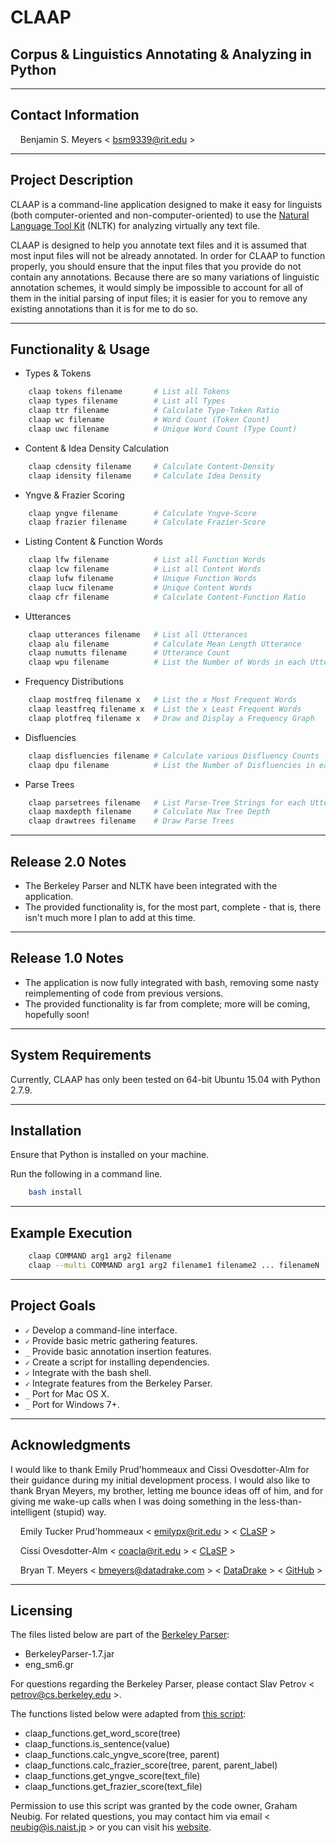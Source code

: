 # CLAAP
## Corpus & Linguistics Annotating & Analyzing in Python

- - - -
## Contact Information
&nbsp;&nbsp;&nbsp;&nbsp;Benjamin S. Meyers < <bsm9339@rit.edu> >

- - - -
## Project Description
CLAAP is a command-line application designed to make it easy for linguists (both computer-oriented and non-computer-oriented) to use the [Natural Language Tool Kit](http://www.nltk.org/) (NLTK) for analyzing virtually any text file.

CLAAP is designed to help you annotate text files and it is assumed that most input files will not be already annotated. In order for CLAAP to function properly, you should ensure that the input files that you provide do not contain any annotations. Because there are so many variations of linguistic annotation schemes, it would simply be impossible to account for all of them in the initial parsing of input files; it is easier for you to remove any existing annotations than it is for me to do so.

- - - -
## Functionality \& Usage
* Types \& Tokens
```bash
    claap tokens filename       # List all Tokens
    claap types filename        # List all Types
    claap ttr filename          # Calculate Type-Token Ratio
    claap wc filename           # Word Count (Token Count)
    claap uwc filename          # Unique Word Count (Type Count)
```
* Content \& Idea Density Calculation
```bash
    claap cdensity filename     # Calculate Content-Density
    claap idensity filename     # Calculate Idea Density
```
* Yngve \& Frazier Scoring
```bash
    claap yngve filename        # Calculate Yngve-Score
    claap frazier filename      # Calculate Frazier-Score
```
* Listing Content \& Function Words
```bash
    claap lfw filename          # List all Function Words
    claap lcw filename          # List all Content Words
    claap lufw filename         # Unique Function Words
    claap lucw filename         # Unique Content Words
    claap cfr filename          # Calculate Content-Function Ratio
```
* Utterances
```bash
    claap utterances filename   # List all Utterances
    claap alu filename          # Calculate Mean Length Utterance
    claap numutts filename      # Utterance Count
    claap wpu filename          # List the Number of Words in each Utterance
```
* Frequency Distributions
```bash
    claap mostfreq filename x   # List the x Most Frequent Words
    claap leastfreq filename x  # List the x Least Frequent Words
    claap plotfreq filename x   # Draw and Display a Frequency Graph
```
* Disfluencies
```bash
    claap disfluencies filename # Calculate various Disfluency Counts
    claap dpu filename          # List the Number of Disfluencies in each Utterance
```
* Parse Trees
```bash
    claap parsetrees filename   # List Parse-Tree Strings for each Utterance
    claap maxdepth filename     # Calculate Max Tree Depth
    claap drawtrees filename    # Draw Parse Trees
```

- - - -
## Release 2.0 Notes
* The Berkeley Parser and NLTK have been integrated with the application.
* The provided functionality is, for the most part, complete - that is, there isn't much more I plan to add at this 
time.

- - - -
## Release 1.0 Notes
* The application is now fully integrated with bash, removing some nasty reimplementing of code from previous versions.
* The provided functionality is far from complete; more will be coming, hopefully soon!

- - - -
## System Requirements
Currently, CLAAP has only been tested on 64-bit Ubuntu 15.04 with Python 2.7.9. 

- - - -
## Installation
Ensure that Python is installed on your machine.

Run the following in a command line.
``` bash    
    bash install
```

- - - -
## Example Execution
``` bash
    claap COMMAND arg1 arg2 filename
    claap --multi COMMAND arg1 arg2 filename1 filename2 ... filenameN
```

- - - -
## Project Goals
* ``` ✓ ``` Develop a command-line interface.
* ``` ✓ ``` Provide basic metric gathering features.
* ``` _ ``` Provide basic annotation insertion features.
* ``` ✓ ``` Create a script for installing dependencies.
* ``` ✓ ``` Integrate with the bash shell.
* ``` ✓ ``` Integrate features from the Berkeley Parser.
* ``` _ ``` Port for Mac OS X.
* ``` _ ``` Port for Windows 7+.

- - - -
## Acknowledgments
I would like to thank Emily Prud'hommeaux and Cissi Ovesdotter-Alm for their guidance during my initial development process. I would also like to thank Bryan Meyers, my brother, letting me bounce ideas off of him, and for giving me wake-up calls when I was doing something in the less-than-intelligent (stupid) way.

&nbsp;&nbsp;&nbsp;&nbsp;Emily Tucker Prud'hommeaux < <emilypx@rit.edu> > < [CLaSP](http://www.rit.edu/clasp/people.html) >

&nbsp;&nbsp;&nbsp;&nbsp;Cissi Ovesdotter-Alm < <coacla@rit.edu> > < [CLaSP](http://www.rit.edu/clasp/people.html) >

&nbsp;&nbsp;&nbsp;&nbsp;Bryan T. Meyers < <bmeyers@datadrake.com> > < [DataDrake](http://www.datadrake.com/) > < 
[GitHub](https://github.com/DataDrake) >

- - - -
## Licensing
The files listed below are part of the [Berkeley Parser](https://github.com/slavpetrov/berkeleyparser):
* BerkeleyParser-1.7.jar
* eng_sm6.gr

For questions regarding the Berkeley Parser, please contact Slav Petrov < <petrov@cs.berkeley.edu> >.

The functions listed below were adapted from [this script](https://github.com/neubig/util-scripts/blob/96c91e43b650136bb88bbb087edb1d31b65d389f/syntactic-complexity.py):
* claap_functions.get_word_score(tree)
* claap_functions.is_sentence(value)
* claap_functions.calc_yngve_score(tree, parent)
* claap_functions.calc_frazier_score(tree, parent, parent_label)
* claap_functions.get_yngve_score(text_file)
* claap_functions.get_frazier_score(text_file)

Permission to use this script was granted by the code owner, Graham Neubig. For related questions, you may contact 
him via email < <neubig@is.naist.jp> > or you can visit his [website](http://www.phontron.com/index.php).
